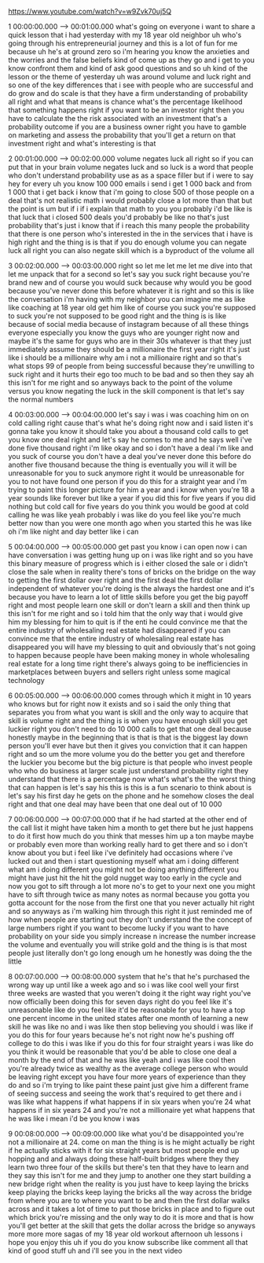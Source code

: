 https://www.youtube.com/watch?v=w9Zvk70uj5Q

1 00:00:00.000 --\> 00:01:00.000 what's going on everyone i want to
share a quick lesson that i had yesterday with my 18 year old neighbor
uh who's going through his entrepreneurial journey and this is a lot of
fun for me because uh he's at ground zero so i'm hearing you know the
anxieties and the worries and the false beliefs kind of come up as they
go and i get to you know confront them and kind of ask good questions
and so uh kind of the lesson or the theme of yesterday uh was around
volume and luck right and so one of the key differences that i see with
people who are successful and do grow and do scale is that they have a
firm understanding of probability all right and what that means is
chance what's the percentage likelihood that something happens right if
you want to be an investor right then you have to calculate the the risk
associated with an investment that's a probability outcome if you are a
business owner right you have to gamble on marketing and assess the
probability that you'll get a return on that investment right and what's
interesting is that

2 00:01:00.000 --\> 00:02:00.000 volume negates luck all right so if you
can put that in your brain volume negates luck and so luck is a word
that people who don't understand probability use as as a space filler
but if i were to say hey for every uh you know 100 000 emails i send i
get 1 000 back and from 1 000 that i get back i know that i'm going to
close 500 of those people on a deal that's not realistic math i would
probably close a lot more than that but the point is um but if i if i
explain that math to you you probably i'd be like is that luck that i
closed 500 deals you'd probably be like no that's just probability
that's just i know that if i reach this many people the probability that
there is one person who's interested in the in the services that i have
is high right and the thing is is that if you do enough volume you can
negate luck all right you can also negate skill which is a byproduct of
the volume all

3 00:02:00.000 --\> 00:03:00.000 right so let me let me let me dive into
that let me unpack that for a second so let's say you suck right because
you're brand new and of course you would suck because why would you be
good because you've never done this before whatever it is right and so
this is like the conversation i'm having with my neighbor you can
imagine me as like like coaching at 18 year old get him like of course
you suck you're supposed to suck you're not supposed to be good right
and the thing is is like because of social media because of instagram
because of all these things everyone especially you know the guys who
are younger right now and maybe it's the same for guys who are in their
30s whatever is that they just immediately assume they should be a
millionaire the first year right it's just like i should be a
millionaire why am i not a millionaire right and so that's what stops 99
of people from being successful because they're unwilling to suck right
and it hurts their ego too much to be bad and so then they say ah this
isn't for me right and so anyways back to the point of the volume versus
you know negating the luck in the skill component is that let's say the
normal numbers

4 00:03:00.000 --\> 00:04:00.000 let's say i was i was coaching him on
on cold calling right cause that's what he's doing right now and i said
listen it's gonna take you know it should take you about a thousand cold
calls to get you know one deal right and let's say he comes to me and he
says well i've done five thousand right i'm like okay and so i don't
have a deal i'm like and you suck of course you don't have a deal you've
never done this before do another five thousand because the thing is
eventually you will it will be unreasonable for you to suck anymore
right it would be unreasonable for you to not have found one person if
you do this for a straight year and i'm trying to paint this longer
picture for him a year and i know when you're 18 a year sounds like
forever but like a year if you did this for five years if you did
nothing but cold call for five years do you think you would be good at
cold calling he was like yeah probably i was like do you feel like
you're much better now than you were one month ago when you started this
he was like oh i'm like night and day better like i can

5 00:04:00.000 --\> 00:05:00.000 get past you know i can open now i can
have conversation i was getting hung up on i was like right and so you
have this binary measure of progress which is i either closed the sale
or i didn't close the sale when in reality there's tons of bricks on the
bridge on the way to getting the first dollar over right and the first
deal the first dollar independent of whatever you're doing is the always
the hardest one and it's because you have to learn a lot of little
skills before you get the big payoff right and most people learn one
skill or don't learn a skill and then think up this isn't for me right
and so i told him that the only way that i would give him my blessing
for him to quit is if the enti he could convince me that the entire
industry of wholesaling real estate had disappeared if you can convince
me that the entire industry of wholesaling real estate has disappeared
you will have my blessing to quit and obviously that's not going to
happen because people have been making money in whole wholesaling real
estate for a long time right there's always going to be inefficiencies
in marketplaces between buyers and sellers right unless some magical
technology

6 00:05:00.000 --\> 00:06:00.000 comes through which it might in 10
years who knows but for right now it exists and so i said the only thing
that separates you from what you want is skill and the only way to
acquire that skill is volume right and the thing is is when you have
enough skill you get luckier right you don't need to do 10 000 calls to
get that one deal because honestly maybe in the beginning that is that
is that is the biggest lay down person you'll ever have but then it
gives you conviction that it can happen right and so um the more volume
you do the better you get and therefore the luckier you become but the
big picture is that people who invest people who who do business at
larger scale just understand probability right they understand that
there is a percentage now what's what's the the worst thing that can
happen is let's say his this is this is a fun scenario to think about is
let's say his first day he gets on the phone and he somehow closes the
deal right and that one deal may have been that one deal out of 10 000

7 00:06:00.000 --\> 00:07:00.000 that if he had started at the other end
of the call list it might have taken him a month to get there but he
just happens to do it first how much do you think that messes him up a
ton maybe maybe or probably even more than working really hard to get
there and so i don't know about you but i feel like i've definitely had
occasions where i've lucked out and then i start questioning myself what
am i doing different what am i doing different you might not be doing
anything different you might have just hit the hit the gold nugget way
too early in the cycle and now you got to sift through a lot more no's
to get to your next one you might have to sift through twice as many
notes as normal because you gotta you gotta account for the nose from
the first one that you never actually hit right and so anyways as i'm
walking him through this right it just reminded me of how when people
are starting out they don't understand the the concept of large numbers
right if you want to become lucky if you want to have probability on
your side you simply increase n increase the number increase the volume
and eventually you will strike gold and the thing is is that most people
just literally don't go long enough um he honestly was doing the the
little

8 00:07:00.000 --\> 00:08:00.000 system that he's that he's purchased
the wrong way up until like a week ago and so i was like cool well your
first three weeks are wasted that you weren't doing it the right way
right you've now officially been doing this for seven days right do you
feel like it's unreasonable like do you feel like it'd be reasonable for
you to have a top one percent income in the united states after one
month of learning a new skill he was like no and i was like then stop
believing you should i was like if you do this for four years because
he's not right now he's pushing off college to do this i was like if you
do this for four straight years i was like do you think it would be
reasonable that you'd be able to close one deal a month by the end of
that and he was like yeah and i was like cool then you're already twice
as wealthy as the average college person who would be leaving right
except you have four more years of experience than they do and so i'm
trying to like paint these paint just give him a different frame of
seeing success and seeing the work that's required to get there and i
was like what happens if what happens if in six years when you're 24
what happens if in six years 24 and you're not a millionaire yet what
happens that he was like i mean i'd be you know i was

9 00:08:00.000 --\> 00:09:00.000 like what you'd be disappointed you're
not a millionaire at 24. come on man the thing is is he might actually
be right if he actually sticks with it for six straight years but most
people end up hopping and and always doing these half-built bridges
where they they learn two three four of the skills but there's ten that
they have to learn and they say this isn't for me and they jump to
another one they start building a new bridge right when the reality is
you just have to keep laying the bricks keep playing the bricks keep
laying the bricks all the way across the bridge from where you are to
where you want to be and then the first dollar walks across and it takes
a lot of time to put those bricks in place and to figure out which brick
you're missing and the only way to do it is more and that is how you'll
get better at the skill that gets the dollar across the bridge so
anyways more more more sagas of my 18 year old workout afternoon uh
lessons i hope you enjoy this uh if you do you know subscribe like
comment all that kind of good stuff uh and i'll see you in the next
video
